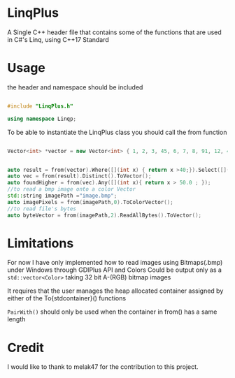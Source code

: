 # LinqPlus
A Single C++ header file that contains some of the functions that are used in C#'s Linq, using C++17 Standard

# Usage

the header and namespace should be included
```cpp

#include "LinqPlus.h"

using namespace Linqp;

```

To be able to instantiate the LinqPlus class you should  call the from function
```cpp

Vector<int> *vector = new Vector<int> { 1, 2, 3, 45, 6, 7, 8, 91, 12, 4, 1, 2 };


auto result = from(vector).Where([](int x) { return x >40;}).Select([](int x) { return  (double)x;  }).ToList();
auto vec = from(result).Distinct().ToVector();
auto foundHigher = from(vec).Any([](int x){ return x > 50.0 ; });
//to read a bmp image onto a color Vector
std::string imagePath ="image.bmp";
auto imagePixels = from(imagePath,0).ToColorVector();
//to read file's bytes
auto byteVector = from(imagePath,2).ReadAllBytes().ToVector();

```
# Limitations

For now I have only implemented how to read images using Bitmaps(.bmp) under Windows through GDIPlus API and Colors Could be output only as a `std::vector<Color>` taking 32 bit A-(RGB) bitmap images

It requires that the user manages the heap allocated container assigned by either of the To{stdcontainer}() functions

`PairWith()` should only be used when the container in from() has a same length

# Credit
I would like to thank to melak47 for the contribution to this project.
